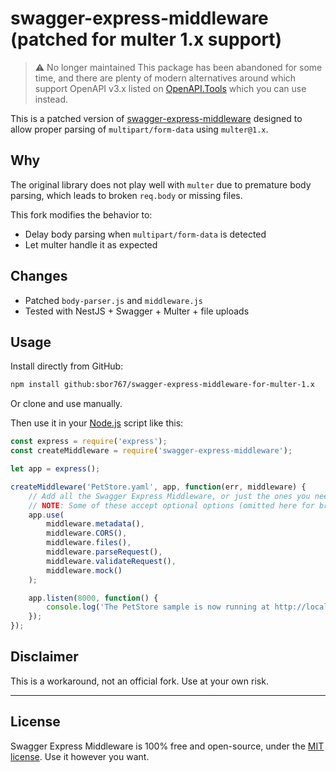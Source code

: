 # swagger-express-middleware (patched for multer 1.x support)

>⚠️ No longer maintained This package has been abandoned for some time, and there are plenty of modern alternatives around which support OpenAPI v3.x listed on [OpenAPI.Tools](https://openapi.tools/) which you can use instead.

This is a patched version of [swagger-express-middleware](https://github.com/APIDevTools/swagger-express-middleware)
designed to allow proper parsing of `multipart/form-data` using `multer@1.x`.

## Why

The original library does not play well with `multer` due to premature body parsing,
which leads to broken `req.body` or missing files.

This fork modifies the behavior to:

- Delay body parsing when `multipart/form-data` is detected
- Let multer handle it as expected

## Changes

- Patched `body-parser.js` and `middleware.js`
- Tested with NestJS + Swagger + Multer + file uploads

## Usage

Install directly from GitHub:

```bash
npm install github:sbor767/swagger-express-middleware-for-multer-1.x
```

Or clone and use manually.

Then use it in your [Node.js](http://nodejs.org/) script like this:

```javascript
const express = require('express');
const createMiddleware = require('swagger-express-middleware');

let app = express();

createMiddleware('PetStore.yaml', app, function(err, middleware) {
    // Add all the Swagger Express Middleware, or just the ones you need.
    // NOTE: Some of these accept optional options (omitted here for brevity)
    app.use(
        middleware.metadata(),
        middleware.CORS(),
        middleware.files(),
        middleware.parseRequest(),
        middleware.validateRequest(),
        middleware.mock()
    );

    app.listen(8000, function() {
        console.log('The PetStore sample is now running at http://localhost:8000');
    });
});
```


## Disclaimer

This is a workaround, not an official fork. Use at your own risk.

---

License
--------------------------
Swagger Express Middleware is 100% free and open-source, under the [MIT license](LICENSE). Use it however you want.
